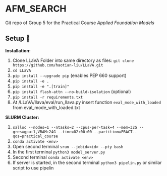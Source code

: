 # AFM_SEARCH

Git repo of Group 5 for the Practical Course _Applied Foundation Models_

## Setup 🔧

**Installation:**
1. Clone LLaVA Folder into same directory as files: `git clone https://github.com/haotian-liu/LLaVA.git`
2. `cd LLaVA`
3. `pip install --upgrade pip` (enables PEP 660 support)
4. `pip install -e .`
5. `pip install -e ".[train]"`
6. `pip install flash-attn --no-build-isolation` (optional)
7. `pip install -r requirements.txt`
8. At /LLaVA/llava/eval/run_llava.py insert function `eval_mode_with_loaded` from eval_mode_with_loaded.txt

**SLURM Cluster:**
1. `salloc --nodes=1 --ntasks=2 --cpus-per-task=4 --mem=32G --gres=gpu:1,VRAM:24G --time=02:00:00 --partition=PRACT--qos=practical_course`
2. `conda activate <env>`
3. Open second terminal `srun --jobid=<id> --pty bash`
4. In the first terminal `python3 model_server.py`
5. Second terminal `conda activate <env>`
6. If server is started, in the second terminal `python3 pipelin.py` or similar script to use pipelin

